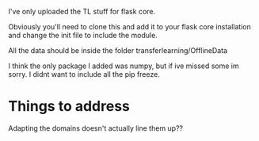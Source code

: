 I've only uploaded the TL stuff for flask core.

Obviously you'll need to clone this and add it to your flask core installation and change the init file to include the module.

All the data should be inside the folder transferlearning/OfflineData

I think the only package I added was numpy, but if ive missed some im sorry. I didnt want to include all the pip freeze.


# Things to address
Adapting the domains doesn't actually line them up?? 
